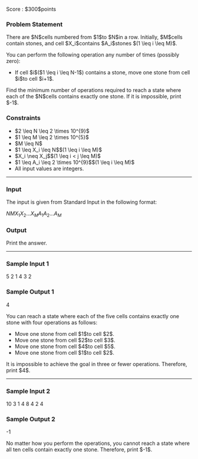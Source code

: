 
<div>

<span>

<span>

<p>
Score : $300$points
</p>

<div>

<section>

### **Problem Statement**

<p>
There are $N$cells numbered from $1$to $N$in a row. Initially, $M$cells contain stones, and cell $X_i$contains $A_i$stones $(1 \leq i \leq M)$.
</p>

<p>
You can perform the following operation any number of times (possibly zero):
</p>

<ul>

<li>
If cell $i$($1 \leq i \leq N-1$) contains a stone, move one stone from cell $i$to cell $i+1$.
</li>

</ul>

<p>
Find the minimum number of operations required to reach a state where each of the $N$cells contains exactly one stone. If it is impossible, print $-1$.
</p>

</section>

</div>

<div>

<section>

### **Constraints**

<ul>

<li>
$2 \leq N \leq 2 \times 10^{9}$
</li>

<li>
$1 \leq M \leq 2 \times 10^{5}$
</li>

<li>
$M \leq N$
</li>

<li>
$1 \leq X_i \leq N$$(1 \leq i \leq M)$
</li>

<li>
$X_i \neq X_j$$(1 \leq i < j \leq M)$
</li>

<li>
$1 \leq A_i \leq 2 \times 10^{9}$$(1 \leq i \leq M)$
</li>

<li>
All input values are integers.
</li>

</ul>

</section>

</div>

---

<div>

<div>

<section>

### **Input**

<p>
The input is given from Standard Input in the following format:
</p>

<div>

$N$$M$$X_1$$X_2$$\ldots$$X_M$$A_1$$A_2$$\ldots$$A_M$
</div>

</section>

</div>

<div>

<section>

### **Output**

<p>
Print the answer.
</p>

</section>

</div>

</div>

---

<div>

<section>

### **Sample Input 1**

<div>

5 2
1 4
3 2

</div>

</section>

</div>

<div>

<section>

### **Sample Output 1**

<div>

4

</div>

<p>
You can reach a state where each of the five cells contains exactly one stone with four operations as follows:
</p>

<ul>

<li>
Move one stone from cell $1$to cell $2$.
</li>

<li>
Move one stone from cell $2$to cell $3$.
</li>

<li>
Move one stone from cell $4$to cell $5$.
</li>

<li>
Move one stone from cell $1$to cell $2$.
</li>

</ul>

<p>
It is impossible to achieve the goal in three or fewer operations. Therefore, print $4$.
</p>

</section>

</div>

---

<div>

<section>

### **Sample Input 2**

<div>

10 3
1 4 8
4 2 4

</div>

</section>

</div>

<div>

<section>

### **Sample Output 2**

<div>

-1

</div>

<p>
No matter how you perform the operations, you cannot reach a state where all ten cells contain exactly one stone. Therefore, print $-1$.
</p>

</section>

</div>

</span>

</span>

</div>
